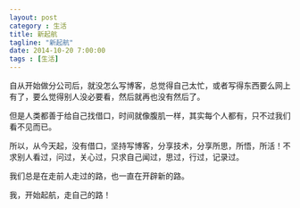 ```yaml
---
layout: post
category : 生活
title: 新起航
tagline: "新起航"
date: 2014-10-20 7:00:00
tags : [生活]
---
```


自从开始做分公司后，就没怎么写博客，总觉得自己太忙，或者写得东西要么网上有了，要么觉得别人没必要看，然后就再也没有然后了。

但是人类都善于给自己找借口，时间就像腹肌一样，其实每个人都有，只不过我们看不见而已。

所以，从今天起，没有借口，坚持写博客，分享技术，分享所思，所悟，所活！不求别人看过，问过，关心过，只求自己闻过，思过，行过，记录过。

我们总是在走前人走过的路，也一直在开辟新的路。

我，开始起航，走自己的路！

